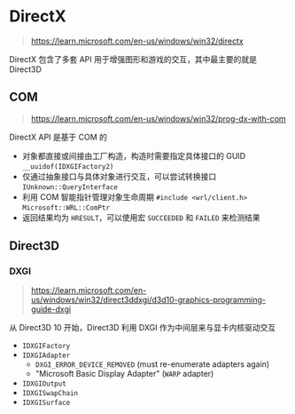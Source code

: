 # DirectX

> https://learn.microsoft.com/en-us/windows/win32/directx

DirectX 包含了多套 API 用于增强图形和游戏的交互，其中最主要的就是 Direct3D

## COM

> https://learn.microsoft.com/en-us/windows/win32/prog-dx-with-com

DirectX API 是基于 COM 的

- 对象都直接或间接由工厂构造，构造时需要指定具体接口的 GUID `__uuidof(IDXGIFactory2)`
- 仅通过抽象接口与具体对象进行交互，可以尝试转换接口 `IUnknown::QueryInterface`
- 利用 COM 智能指针管理对象生命周期 `#include <wrl/client.h>` `Microsoft::WRL::ComPtr`
- 返回结果均为 `HRESULT`，可以使用宏 `SUCCEEDED` 和 `FAILED` 来检测结果

## Direct3D

### DXGI

> https://learn.microsoft.com/en-us/windows/win32/direct3ddxgi/d3d10-graphics-programming-guide-dxgi

从 Direct3D 10 开始，Direct3D 利用 DXGI 作为中间层来与显卡内核驱动交互

- `IDXGIFactory`
- `IDXGIAdapter`
  - `DXGI_ERROR_DEVICE_REMOVED` (must re-enumerate adapters again)
  - "Microsoft Basic Display Adapter" (`WARP` adapter)
- `IDXGIOutput`
- `IDXGISwapChain`
- `IDXGISurface`
